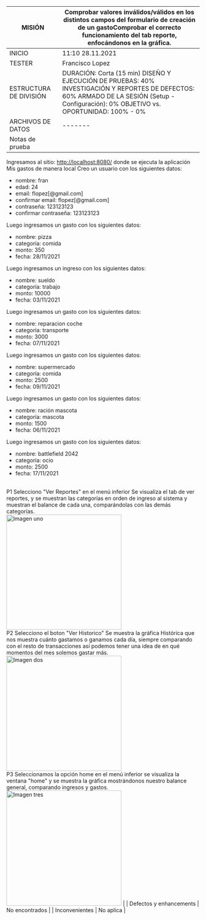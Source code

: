 | MISIÓN | Comprobar valores inválidos/válidos en los distintos campos del formulario de creación de un gastoComprobar el correcto funcionamiento del tab reporte, enfocándonos en la gráfica. |
| --- | --- |
| INICIO | 11:10 28.11.2021 |
| TESTER | Francisco Lopez |
| ESTRUCTURA DE DIVISIÓN | DURACIÓN: Corta (15 min) DISEÑO Y EJECUCIÓN DE PRUEBAS: 40% INVESTIGACIÓN Y REPORTES DE DEFECTOS: 60% ARMADO DE LA SESIÓN (Setup - Configuración): 0% OBJETIVO vs. OPORTUNIDAD: 100% - 0% |
| ARCHIVOS DE DATOS | ------- |
| Notas de prueba |

Ingresamos al sitio: [http://localhost:8080/](http://localhost:8080/) donde se ejecuta la aplicación Mis gastos de manera local Creo un usuario con los siguientes datos: 
- nombre: fran 
- edad: 24 
- email: flopez[@gmail.com] 
- confirmar email: flopez[@gmail.com] 
- contraseña: 123123123 
- confirmar contraseña: 123123123

 Luego ingresamos un gasto con los siguientes datos:
 - nombre: pizza 
 - categoría: comida 
 - monto: 350 
 - fecha: 28/11/2021 
 
 Luego ingresamos un ingreso con los siguientes datos: 
 - nombre: sueldo 
 - categoría: trabajo 
 - monto: 10000 
 - fecha: 03/11/2021 
 
 Luego ingresamos un gasto con los siguientes datos: 
 - nombre: reparacion coche 
 - categoría: transporte 
 - monto: 3000 
 - fecha: 07/11/2021 
 
 Luego ingresamos un gasto con los siguientes datos: 
 - nombre: supermercado 
 - categoría: comida 
 - monto: 2500 
 - fecha: 09/11/2021 
 
 Luego ingresamos un gasto con los siguientes datos: 
 - nombre: ración mascota 
 - categoría: mascota 
 - monto: 1500 
 - fecha: 06/11/2021 
 
 Luego ingresamos un gasto con los siguientes datos: 
 - nombre: battlefield 2042 
 - categoría: ocio 
 - monto: 2500 
 - fecha: 17/11/2021 
 
 <br> P1 Selecciono &quot;Ver Reportes&quot; en el menú inferior Se visualiza el tab de ver reportes, y se muestran las categorías en orden de ingreso al sistema y muestran el balance de cada una, comparándolas con las demás categorías.<br> <img src="https://i.imgur.com/y66QKmw.png" alt="Imagen uno" width="300"/> <br> P2 Selecciono el boton &quot;Ver Historico&quot; Se muestra la gráfica Histórica que nos muestra cuánto gastamos o ganamos cada día, siempre comparando con el resto de transacciones así podemos tener una idea de en qué momentos del mes solemos gastar más.<br> <img src="https://i.imgur.com/fvkeyZs.png" alt="Imagen dos" width="300"/> <br> P3 Seleccionamos la opción home en el menú inferior se visualiza la ventana &quot;home&quot; y se muestra la gráfica mostrándonos nuestro balance general, comparando ingresos y gastos.<br> <img src="https://i.imgur.com/0kL9zIA.png" alt="Imagen tres" width="300"/> |
| Defectos y enhancements | No encontrados |
| Inconvenientes | No aplica |
